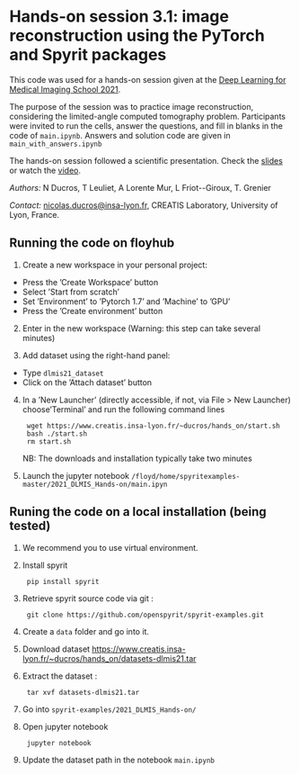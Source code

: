 # Hands-on session 3.1: image reconstruction using the PyTorch and Spyrit packages

This code was used for a hands-on session given at the [Deep Learning for Medical Imaging School 2021](https://deepimaging2021.sciencesconf.org/).

The purpose of the session was to practice image reconstruction, considering the limited-angle computed tomography problem. Participants were invited to run the cells, answer the questions, and fill in blanks in the code of `main.ipynb`. Answers and solution code are given in `main_with_answers.ipynb`

The hands-on session followed a scientific presentation. Check the [slides](https://www.creatis.insa-lyon.fr/~ducros/hands_on/2021_Ducros_DLMIS.pdf) or watch the [video](https://www.youtube.com/watch?v=Q5s5P3luqOE).

*Authors:* N Ducros, T Leuliet, A Lorente Mur, L Friot--Giroux, T. Grenier

*Contact:* nicolas.ducros@insa-lyon.fr, CREATIS Laboratory, University of Lyon, France.

## Running the code on floyhub
1. Create a new workspace in your personal project:
* Press the ’Create Workspace’ button
* Select ’Start from scratch’
* Set ’Environment’ to ’Pytorch 1.7’ and ’Machine’ to ’GPU’
* Press the ’Create environment’ button

2. Enter in the new workspace (Warning: this step can take several minutes)

3. Add dataset using the right-hand panel:
* Type `dlmis21_dataset`
* Click on the ’Attach dataset’ button

4. In a ’New Launcher’ (directly accessible, if not, via File > New Launcher) choose’Terminal’ and run the following command lines

        wget https://www.creatis.insa-lyon.fr/~ducros/hands_on/start.sh
        bash ./start.sh
        rm start.sh

    NB: The downloads and installation typically take two minutes

5. Launch the jupyter notebook     `/floyd/home/spyritexamples-master/2021_DLMIS_Hands-on/main.ipyn`

## Runing the code on a local installation (being tested)
1. We recommend you to use virtual environment.

1. Install spyrit
        
        pip install spyrit

1. Retrieve spyrit source code via git :
        
        git clone https://github.com/openspyrit/spyrit-examples.git        
        
1. Create a `data` folder and go into it.

3. Download dataset https://www.creatis.insa-lyon.fr/~ducros/hands_on/datasets-dlmis21.tar

1. Extract the dataset :    

        tar xvf datasets-dlmis21.tar 

1. Go into `spyrit-examples/2021_DLMIS_Hands-on/`

3. Open jupyter notebook    

        jupyter notebook
        
1. Update the dataset path in the notebook `main.ipynb`
